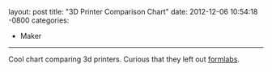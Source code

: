 layout: post
title:  "3D Printer Comparison Chart"
date:   2012-12-06 10:54:18 -0800
categories:
  - Maker
---

Cool chart comparing 3d printers. Curious that they left out  [formlabs](http://formlabs.com).
